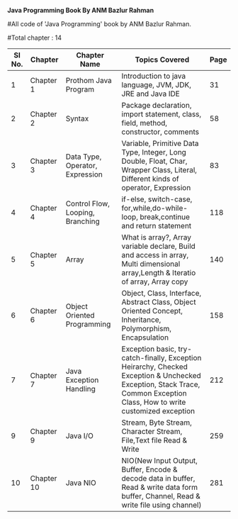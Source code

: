 **Java Programming Book By ANM Bazlur Rahman**

#All code of 'Java Programming' book by ANM Bazlur Rahman.

#Total chapter : 14

<table class="table table-bordered">
  <thead>
    <tr>
      <th>Sl No.</th>
      <th>Chapter</th>
      <th>Chapter Name</th>
      <th>Topics Covered</th>
      <th>Page</th>
    </tr>
  </thead>
  <tbody>
    <tr>
      <td>1</td>
      <td>Chapter 1</td>
      <td>Prothom Java Program</td>
      <td>Introduction to java language, JVM, JDK, JRE and Java IDE</td>
      <td>31</td>
    </tr>
    <tr>
      <td>2</td>
      <td>Chapter 2</td>
      <td>Syntax</td>
      <td>Package declaration, import statement, class, field, method, constructor, comments</td>
      <td>58</td>
    </tr>
    <tr>
      <td>3</td>
      <td>Chapter 3</td>
      <td>Data Type, Operator, Expression</td>
      <td>Variable, Primitive Data Type, Integer, Long Double, Float, Char, Wrapper Class, Literal, Different kinds of operator, Expression</td>
      <td>83</td>
    </tr>
    <tr>
      <td>4</td>
      <td>Chapter 4</td>
      <td>Control Flow, Looping, Branching</td>
      <td>if-else, switch-case, for,while,do-while-loop, break,continue and return statement</td>
      <td>118</td>
    </tr>
    <tr>
      <td>5</td>
      <td>Chapter 5</td>
      <td>Array</td>
      <td>What is array?, Array variable declare, Build and access in array, Multi dimensional array,Length & Iteratio of array, Array copy</td>
      <td>140</td>
    </tr>
	<tr>
      <td>6</td>
      <td>Chapter 6</td>
      <td>Object Oriented Programming</td>
      <td>Object, Class, Interface, Abstract Class, Object Oriented Concept, Inheritance, Polymorphism, Encapsulation</td>
      <td>158</td>
    </tr>
	<tr>
      <td>7</td>
      <td>Chapter 7</td>
      <td>Java Exception Handling</td>
      <td>Exception basic, try-catch-finally, Exception Heirarchy, Checked Exception & Unchecked Exception, Stack Trace, Common Exception Class, How to write customized exception</td>
      <td>212</td>
    </tr>
	  <tr>
      <td>9</td>
      <td>Chapter 9</td>
      <td>Java I/O</td>
      <td>Stream, Byte Stream, Character Stream, File,Text file Read & Write</td>
      <td>259</td>
    </tr>
	  <tr>
      <td>10</td>
      <td>Chapter 10</td>
      <td>Java NIO</td>
      <td>NIO(New Input Output, Buffer, Encode & decode data in buffer, Read & write data form buffer, Channel, Read & write file using channel)</td>
      <td>281</td>
    </tr>
  </tbody>
</table>
